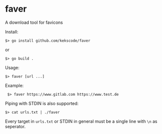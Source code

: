 # faver

A download tool for favicons

Install:

    $> go install github.com/kekscode/faver

or

    $> go build .

Usage:

    $> faver [url ...]

Example:

     $> faver https://www.gitlab.com https://www.test.de

Piping with STDIN is also supported:

    $> cat urls.txt | ./faver

Every target in `urls.txt` or STDIN in general must be a single line with `\n`
as seperator.

